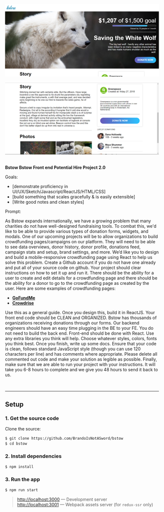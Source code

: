 <p align="center">
  <img alt="arclogo" src="https://raw.githubusercontent.com/BrandoIsNotASword/bstow/master/src/components/Captura1.PNG"><br><br>
  <img alt="arclogo" src="https://raw.githubusercontent.com/BrandoIsNotASword/bstow/master/src/components/captura2.png"><br><br>
</p>

**Bstow Bstow Front end Potential Hire Project 2.0**

Goals:
- [demonstrate proficiency in UI/UX/Sketch/Javascript/ReactJS/HTML/CSS]
- [build something that scales gracefully & is easily extensible]
- [Write good notes and clean styles]

Prompt:

As Bstow expands internationally, we have a growing problem that many charities do not have
well-designed fundraising tools. To combat this, we'd like to be able to provide various types of
donation forms, widgets, and modals. One of our upcoming projects will be to allow
organizations to build crowdfunding pages/campaigns on our platform. They will need to be able
to see data overviews, donor history, donor profile, donations feed, campaign stats and setup,
brand settings, and more.
We’d like you to design and build a mobile-responsive crowdfunding page using React to help
us solve this problem. Create a Github account if you do not have one already and put all of
your source code on github. Your project should clear instructions on how to set it up and run it.
There should be the ability for a user to create and edit details for a crowdfunding page and
there should be the ability for a donor to go to the crowdfunding page as created by the user.
Here are some examples of crowdfunding pages:
- **[GoFundMe](https://www.gofundme.com/1st-year-teacher-classroom-expense)**
- **[Crowdrise](https://www.crowdrise.com/o/en/campaign/pathfinders3)**

Use this as a general guide. Once you design this, build it in ReactJS.
Your front end code should be CLEAN and ORGANIZED. Bstow has thousands of
organizations receiving donations through our forms. Our backend engineers should have an
easy time plugging in the BE to your FE. You do not​ need to build the back end.
Front-end should be done with React. Use any extra libraries you think will help. Choose
whatever styles, colors, fonts you think best. Once you finish, write up some docs. Ensure that
your code is clean, follows standard JavaScript style (though you can use 120 characters per
line) and has comments where appropriate.
Please delete all commented out code and make your solution as legible as possible.
Finally, make sure that we are able to run your project with your instructions.
It will take you 6-8 hours to complete and we give you 48 hours to send it back to us.

<br>
<hr>

## Setup

### 1. Get the source code

Clone the source:
```sh
$ git clone https://github.com/BrandoIsNotASword/bstow
$ cd bstow
```

### 2. Install dependencies

```sh
$ npm install
```

### 3. Run the app

```sh
$ npm run start
```

> [http://localhost:3000](http://localhost:3000) — Development server<br>
> [http://localhost:3001](http://localhost:3001) — Webpack assets server (for `redux-ssr` only)<br>